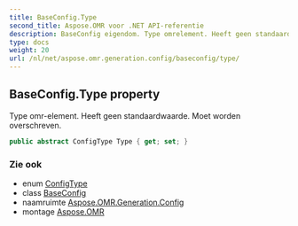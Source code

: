 ```yaml
---
title: BaseConfig.Type
second_title: Aspose.OMR voor .NET API-referentie
description: BaseConfig eigendom. Type omrelement. Heeft geen standaardwaarde. Moet worden overschreven.
type: docs
weight: 20
url: /nl/net/aspose.omr.generation.config/baseconfig/type/
---
```

## BaseConfig.Type property

Type omr-element. Heeft geen standaardwaarde. Moet worden overschreven.

```csharp
public abstract ConfigType Type { get; set; }
```

### Zie ook

* enum [ConfigType](../../../aspose.omr.generation.config.enums/configtype/)
* class [BaseConfig](../)
* naamruimte [Aspose.OMR.Generation.Config](../../baseconfig/)
* montage [Aspose.OMR](../../../)


